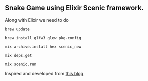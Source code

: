 ## Snake Game using Elixir Scenic framework.

Along with Elixir we need to do

`brew update`

`brew install glfw3 glew pkg-config`

`mix archive.install hex scenic_new`

`mix deps.get`

`mix scenic.run`

Inspired and developed from [this blog](https://blog.usejournal.com/elixir-scenic-snake-game-b8616b1d7ee0)